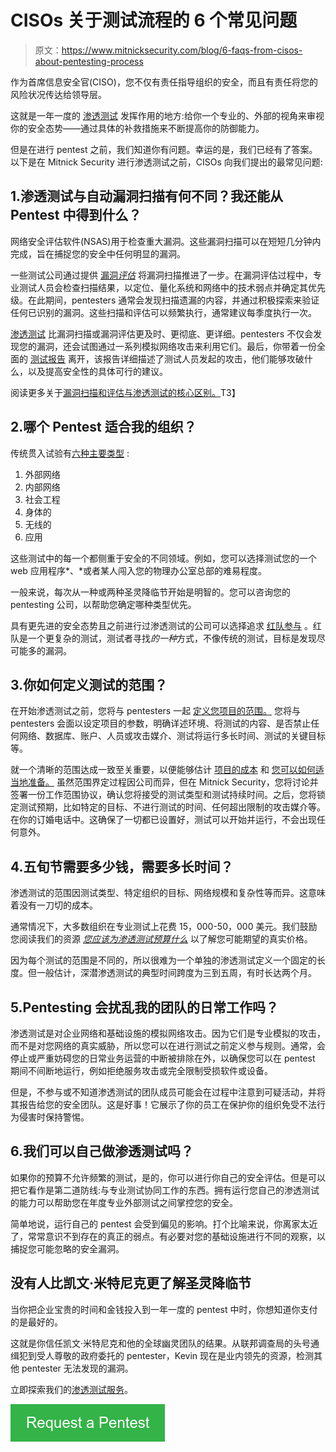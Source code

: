 # CISOs 关于测试流程的 6 个常见问题

> 原文：<https://www.mitnicksecurity.com/blog/6-faqs-from-cisos-about-pentesting-process>

作为首席信息安全官(CISO)，您不仅有责任指导组织的安全，而且有责任将您的风险状况传达给领导层。

这就是一年一度的 [渗透测试](https://www.mitnicksecurity.com/blog/decoding-pentesting-report-lingo-the-ultimate-glossary) 发挥作用的地方:给你一个专业的、外部的视角来审视你的安全态势——通过具体的补救措施来不断提高你的防御能力。

但是在进行 pentest 之前，我们知道你有问题。幸运的是，我们已经有了答案。以下是在 Mitnick Security 进行渗透测试之前，CISOs 向我们提出的最常见问题:

## 1.渗透测试与自动漏洞扫描有何不同？我还能从 Pentest 中得到什么？

网络安全评估软件(NSAS)用于检查重大漏洞。这些漏洞扫描可以在短短几分钟内完成，旨在捕捉您的安全中任何明显的漏洞。

一些测试公司通过提供 [漏洞*评估*](https://www.mitnicksecurity.com/vulnerability-assessmenthttps://www.mitnicksecurity.com/vulnerability-assessment) 将漏洞扫描推进了一步。在漏洞评估过程中，专业测试人员会检查扫描结果，以定位、量化系统和网络中的技术弱点并确定其优先级。在此期间，pentesters 通常会发现扫描遗漏的内容，并通过积极探索来验证任何已识别的漏洞。这些扫描和评估可以频繁执行，通常建议每季度执行一次。

[渗透测试](https://www.mitnicksecurity.com/blog/what-is-penetration-testing) 比漏洞扫描或漏洞评估更及时、更彻底、更详细。pentesters 不仅会发现您的漏洞，还会试图通过一系列模拟网络攻击来利用它们。最后，你带着一份全面的 [测试报告](https://www.mitnicksecurity.com/blog/whats-included-in-a-penetration-test-report) 离开，该报告详细描述了测试人员发起的攻击，他们能够攻破什么，以及提高安全性的具体可行的建议。

阅读更多关于[漏洞扫描和评估与渗透测试的核心区别。](https://www.mitnicksecurity.com/blog/penetration-testing-vs-vulnerability-assessments)T3】

## 2.哪个 Pentest 适合我的组织？

传统贯入试验有[六种主要类型](https://www.mitnicksecurity.com/blog/understanding-the-6-main-types-of-penetration-testing) :

1.  外部网络
2.  内部网络
3.  社会工程
4.  身体的
5.  无线的
6.  应用

这些测试中的每一个都侧重于安全的不同领域。例如，您可以选择测试您的一个 web 应用程序*、*或者某人闯入您的物理办公室总部的难易程度。

一般来说，每次从一种或两种圣灵降临节开始是明智的。您可以咨询您的 pentesting 公司，以帮助您确定哪种类型优先。

具有更先进的安全态势且之前进行过渗透测试的公司可以选择追求 [红队参与](https://www.mitnicksecurity.com/blog/what-is-a-red-team-pentesting) 。红队是一个更复杂的测试，测试者寻找*的一种*方式，不像传统的测试，目标是发现尽可能多的漏洞。

## 3.你如何定义测试的范围？

在开始渗透测试之前，您将与 pentesters 一起 [定义您项目的范围。](https://www.mitnicksecurity.com/blog/the-4-phases-of-penetration-testing) 您将与 pentesters 会面以设定项目的参数，明确详述环境、将测试的内容、是否禁止任何网络、数据库、账户、人员或攻击媒介、测试将运行多长时间、测试的关键目标等。

就一个清晰的范围达成一致至关重要，以便能够估计 [项目的成本](https://www.mitnicksecurity.com/blog/what-should-you-budget-for-a-penetration-test-the-true-cost) 和 [您可以如何适当地准备。](https://www.mitnicksecurity.com/blog/prepare-for-penetration-testing) 虽然范围界定过程因公司而异，但在 Mitnick Security，您将讨论并签署一份工作范围协议，确认您将接受的测试类型和测试持续时间。之后，您将锁定测试预期，比如特定的目标、不进行测试的时间、任何超出限制的攻击媒介等。在你的订婚电话中。这确保了一切都已设置好，测试可以开始并运行，不会出现任何意外。

## 4.五旬节需要多少钱，需要多长时间？

渗透测试的范围因测试类型、特定组织的目标、网络规模和复杂性等而异。这意味着没有一刀切的成本。

通常情况下，大多数组织在专业测试上花费 15，000-50，000 美元。我们鼓励您阅读我们的资源 [*您应该为渗透测试预算什么*](https://www.mitnicksecurity.com/blog/what-should-you-budget-for-a-penetration-test-the-true-cost) 以了解您可能期望的真实价格。

因为每个测试的范围是不同的，所以很难为一个单独的渗透测试定义一个固定的长度。但一般估计，深潜渗透测试的典型时间跨度为三到五周，有时长达两个月。

## 5.Pentesting 会扰乱我的团队的日常工作吗？

渗透测试是对企业网络和基础设施的模拟网络攻击。因为它们是专业模拟的攻击，而不是对您网络的真实威胁，所以您可以在进行测试之前定义参与规则。通常，会停止或严重妨碍您的日常业务运营的中断被排除在外，以确保您可以在 pentest 期间不间断地运行，例如拒绝服务攻击或完全限制受损软件或设备。

但是，不参与或不知道渗透测试的团队成员可能会在过程中注意到可疑活动，并将其报告给您的安全团队。这是好事！它展示了你的员工在保护你的组织免受不法行为侵害时保持警惕。

## 6.我们可以自己做渗透测试吗？

如果你的预算不允许频繁的测试，是的，你可以进行你自己的安全评估。但是可以把它看作是第二道防线:与专业测试协同工作的东西。拥有运行您自己的渗透测试的能力可以帮助您在年度专业外部测试之间掌控您的安全。

简单地说，运行自己的 pentest 会受到偏见的影响。打个比喻来说，你离家太近了，常常意识不到存在的真正的弱点。有必要对您的基础设施进行不同的观察，以捕捉您可能忽略的安全漏洞。

## 没有人比凯文·米特尼克更了解圣灵降临节

当你把企业宝贵的时间和金钱投入到一年一度的 pentest 中时，你想知道你支付的是最好的。

这就是你信任凯文·米特尼克和他的全球幽灵团队的结果。从联邦调查局的头号通缉犯到受人尊敬的政府委托的 pentester，Kevin 现在是业内领先的资源，检测其他 pentester 无法发现的漏洞。

立即探索我们的[渗透测试服务](https://www.mitnicksecurity.com/penetration-testing)。

[![Request a Pentest](img/f592917b6c93f4f4868bb461ea4f1b05.png)](https://cta-redirect.hubspot.com/cta/redirect/3875471/bc4c6680-0643-4bbb-b28e-24b110afe94f)